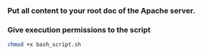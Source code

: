 ### Put all content to your root doc of the Apache server.

### Give execution permissions to the script

```bash
chmod +x bash_script.sh
```
